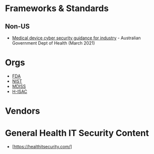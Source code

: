 # Frameworks & Standards

## Non-US
- [Medical device cyber security guidance for industry](https://www.tga.gov.au/sites/default/files/medical-device-cyber-security-guidance-industry.pdf) - Australian Government Dept of Health (March 2021)

# Orgs
- [FDA](https://www.fda.gov/medical-devices/digital-health-center-excellence/cybersecurity)
- [NIST](https://www.nist.gov/healthcare)
- [MDISS](https://mdiss.org/)
- [H-ISAC](https://h-isac.org/)

# Vendors


# General Health IT Security Content
- [https://healthitsecurity.com/]
